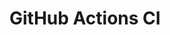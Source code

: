 # GitHub Actions CI





































































































































































































































































































































































































































































































































































































































































































































































































































































































































































































































































































































































































































































































































































































































































































































































































































































































































































































































































































































































































































































































































































































































































































































































































































































































































































































































































































































































































































































































































































































































































































































































































































































































































































































































































































































































































































































































